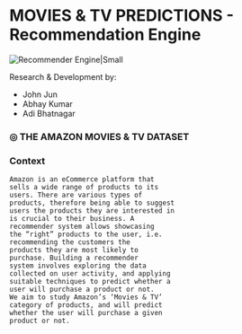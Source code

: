 # MOVIES & TV PREDICTIONS - Recommendation Engine
![Recommender Engine|Small](https://cdn57.androidauthority.net/wp-content/uploads/2019/07/prime-video-fire-stick-screenshot-840x473.jpg)

Research & Development by:
- John Jun
- Abhay Kumar
- Adi Bhatnagar

### ◎ THE AMAZON MOVIES & TV DATASET

### Context

```
Amazon is an eCommerce platform that
sells a wide range of products to its
users. There are various types of
products, therefore being able to suggest
users the products they are interested in
is crucial to their business. A
recommender system allows showcasing
the “right” products to the user, i.e.
recommending the customers the
products they are most likely to
purchase. Building a recommender
system involves exploring the data
collected on user activity, and applying
suitable techniques to predict whether a
user will purchase a product or not.
We aim to study Amazon’s ‘Movies & TV’
category of products, and will predict
whether the user will purchase a given
product or not.
```
